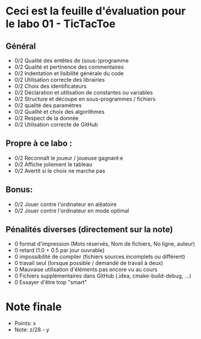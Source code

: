 # Ceci est la feuille d'évaluation pour le labo 01 - TicTacToe

## Général

- 0/2 Qualité des entêtes de (sous-)programme
- 0/2 Qualité et pertinence des commentaires
- 0/2 Indentation et lisibilité générale du code
- 0/2 Utilisation correcte des librairies
- 0/2 Choix des identificateurs
- 0/2 Déclaration et utilisation de constantes ou variables
- 0/2 Structure et découpe en sous-programmes / fichiers
- 0/2 qualité des paramètres
- 0/2 Qualité et choix des algorithmes
- 0/2 Respect de la donnée
- 0/2 Utilisation correcte de GitHub
	
## Propre à ce labo :	

- 0/2 Reconnaît le joueur / joueuse gagnant·e
- 0/2 Affiche joliement le tableau
- 0/2 Avertit si le choix ne marche pas
	
## Bonus:	

- 0/2 Jouer contre l'ordinateur en aléatoire
- 0/2 Jouer contre l'ordinateur en mode optimal
	
## Pénalités diverses (directement sur la note)
- 0 format d'impression (Mots réservés, Nom de fichiers, No ligne, auteur)
- 0 retard (1.0 + 0.5 par jour ouvrable)
- 0 impossibilité de compiler (fichiers sources incomplets ou différent)
- 0 travail seul (lorsque possible / demandé de travail à deux)
- 0 Mauvaise utilisation d'éléments pas encore vu au cours
- 0 Fichiers supplémentaires dans GitHub (.idea, cmake-build-debug, …)
- 0 Essayer d'être trop "smart"

# Note finale

- Points: x
- Note: z/28 - y
